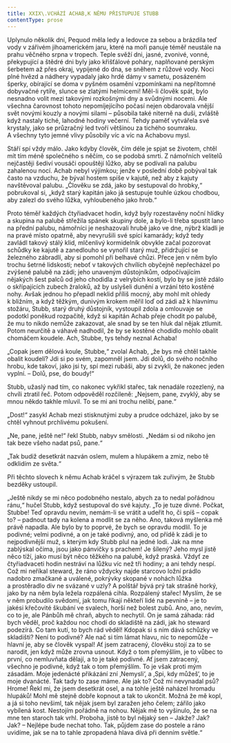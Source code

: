 ```yaml
---
title: XXIX\.VCHÁZÍ ACHAB,K NĚMU PŘISTUPUJE STUBB
contentType: prose
---
```


<section>

Uplynulo několik dní, Pequod měla ledy a ledovce za sebou a brázdila teď vody v zářivém jihoamerickém jaru, které na moři panuje téměř neustále na prahu věčného srpna v tropech. Teple svěží dni, jasné, zvonivé, vonné, překypující a štědré dni byly jako křišťálové poháry, naplňované perským šerbetem až přes okraj, vypíjené do dna, se sněhem z růžové vody. Noci plné hvězd a nádhery vypadaly jako hrdé dámy v sametu, posázeném šperky, obírající se doma v pyšném osamění vzpomínkami na nepřítomné dobyvačné rytíře, slunce se zlatými helmicemi! Měl-li člověk spát, bylo nesnadno volit mezi takovými rozkošnými dny a svůdnými nocemi. Ale všechna čarovnost tohoto nepomíjejícího počasí nejen obdarovala vnější svět novými kouzly a novými silami – působila také niterně na duši, zvláště když nastaly tiché, lahodné hodiny večerní. Tehdy paměť vytvářela své krystaly, jako se průzračný led tvoří většinou za tichého soumraku. A všechny tyto jemné vlivy působily víc a víc na Achabovu mysl.

Stáří spí vždy málo. Jako kdyby člověk, čím déle je spjat se životem, chtěl mít tím méně společného s něčím, co se podobá smrti. Z námořních velitelů nejčastěji šediví vousáči opouštějí lůžko, aby se podívali na palubu zahalenou nocí. Achab nebyl výjimkou; jenže v poslední době pobýval tak často na vzduchu, že býval hostem spíše v kajutě, než aby z kajuty navštěvoval palubu. „Člověku se zdá, jako by sestupoval do hrobky,“ pobrukoval si, „když starý kapitán jako já sestupuje touhle úzkou chodbou, aby zalezl do svého lůžka, vyhloubeného jako hrob.“

Proto téměř každých čtyřiadvacet hodin, když byly rozestavěny noční hlídky a skupina na palubě střežila spánek skupiny dole, a bylo-li třeba spustit lano na přední palubu, námořníci je neshazovali hrubě jako ve dne, nýbrž kladli je na pravé místo opatrně, aby nevyrušili své spící kamarády; když tedy zavládl takový stálý klid, mlčenlivý kormidelník obvykle začal pozorovat schůdky ke kajutě a zanedlouho se vynořil starý muž, přidržující se železného zábradlí, aby si pomohl při belhavé chůzi. Přece jen v něm bylo trochu šetrné lidskosti; neboť v takových chvílích obyčejně nepřecházel po zvýšené palubě na zádi; jeho unaveným důstojníkům, odpočívajícím nějakých šest palců od jeho chodidla z velrybích kostí, bylo by se jistě zdálo o skřípajících zubech žraloků, až by uslyšeli dunění a vrzání této kostěné nohy. Avšak jednou ho přepadl neklid příliš mocný, aby mohl mít ohledy k bližním, a když těžkým, dunivým krokem měřil loď od zádi až k hlavnímu stožáru, Stubb, starý druhý důstojník, vystoupil zdola a omlouvaje se podotkl poněkud rozpačitě, když si kapitán Achab přeje chodit po palubě, že mu to nikdo nemůže zakazovat, ale snad by se ten hluk dal nějak ztlumit. Potom neurčitě a váhavě nadhodil, že by se kostěné chodidlo mohlo obalit chomáčem koudele. Ach, Stubbe, tys tehdy neznal Achaba!

„Copak jsem dělová koule, Stubbe,“ zvolal Achab, „že bys mě chtěl takhle obalit koudelí? Jdi si po svém, zapomněl jsem. Jdi dolů, do svého nočního hrobu, kde takoví, jako jsi ty, spí mezi rubáši, aby si zvykli, že nakonec jeden vyplní. – Dolů, pse, do boudy!“

Stubb, užaslý nad tím, co nakonec vykřikl stařec, tak nenadále rozezlený, na chvíli ztratil řeč. Potom odpověděl rozčileně: „Nejsem, pane, zvyklý, aby se mnou někdo takhle mluvil. To se mi ani trochu nelíbí, pane.“

„Dost!“ zasykl Achab mezi stisknutými zuby a prudce odcházel, jako by se chtěl vyhnout prchlivému pokušení.

„Ne, pane, ještě ne!“ řekl Stubb, nabyv smělosti. „Nedám si od nikoho jen tak beze všeho nadat psů, pane.“

„Tak budiž desetkrát nazván oslem, mulem a hlupákem a zmiz, nebo tě odklidím ze světa.“

Při těchto slovech k němu Achab kráčel s výrazem tak zuřivým, že Stubb bezděky ustoupil.

„Ještě nikdy se mi něco podobného nestalo, abych za to nedal pořádnou ránu,“ hučel Stubb, když sestupoval do své kajuty. „To je tuze divné. Počkat, Stubbe! Teď opravdu nevím, nemám-li se vrátit a udeřit ho, či spíš – copak to? – padnout tady na kolena a modlit se za něho. Ano, taková myšlenka mě právě napadla. Ale bylo by to poprvé, že bych se opravdu modlil. To je podivné; velmi podivné, a on je také podivný, ano, od přídě k zádi je to nejpodivnější muž, s kterým kdy Stubb plul na jedné lodi. Jak na mne zablýskal očima, jsou jako pánvičky s prachem! Je šílený? Jeho mysl jistě něco tíží, jako musí být něco těžkého na palubě, když praská. Vždyť ze čtyřiadvaceti hodin nestráví na lůžku víc než tři hodiny; a ani tehdy nespí. Což mi neříkal steward, že ráno vždycky najde starcovo ložní prádlo nadobro zmačkané a uválené, pokrývky skopané v nohách lůžka a prostěradlo div ne svázané v uzly? A polštář bývá prý tak strašně horký, jako by na něm byla ležela rozpálená cihla. Rozpálený stařec! Myslím, že se v něm probudilo svědomí, jak tomu říkají někteří lidé na pevnině – je to jakési křečovité škubání ve svalech, horší než bolest zubů. Ano, ano, nevím, co to je, ale Pánbůh mě chraň, abych to nechytil. On je samá záhada: rád bych věděl, proč každou noc chodí do skladiště na zádi, jak ho steward podezírá. Co tam kutí, to bych rád věděl! Kdopak si s ním dává schůzky ve skladišti? Není to podivné? Ale nač si tím lámat hlavu, nic to nepomůže – hlavní je, aby se člověk vyspal! Ať jsem zatracený, člověku stojí za to se narodit, jen když může zrovna usnout. Když o tom přemýšlím, je to vůbec to první, co nemluvňata dělají, a to je také podivné. Ať jsem zatracený, všechno je podivné, když tak o tom přemýšlím. To je však proti mým zásadám. Moje jedenácté přikázání zní ‚Nemysli‘, a ‚Spi, kdy můžeš‘, to je moje dvanácté. Tak tady to zase máme. Ale jak to? Což mi nevynadal psů? Hrome! Řekl mi, že jsem desetkrát osel, a na tohle ještě naházel hromadu hlupáků! Mohl mě stejně dobře kopnout a tak to ukončit. Možná že mě kopl, a já si toho nevšiml, tak nějak jsem byl zaražen jeho čelem; zářilo jako vybílená kost. Nestojím pořádně na nohou. Nějak mě to vyšinulo, že se na mne ten staroch tak vrhl. Proboha, jistě to byl nějaký sen – Jakže? Jak? Jak? – Nejlépe bude nechat toho. Tak, půjdem zase do postele a ráno uvidíme, jak se na to tahle zpropadená hlava dívá při denním světle.“

</section>
